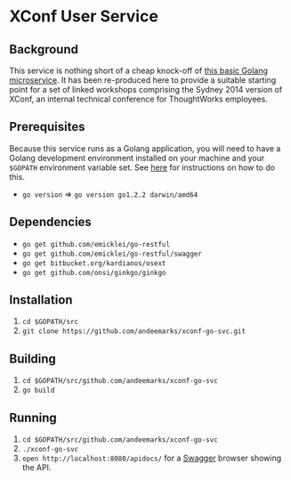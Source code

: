 XConf User Service
==================

Background
----------

This service is nothing short of a cheap knock-off of [this basic Golang microservice](http://geeklit.blogspot.com.au/2013/08/gorest-golang-web-services-simple.html).  It has been re-produced here to provide a suitable starting point for a set of linked workshops comprising the Sydney 2014 version of XConf, an internal technical conference for ThoughtWorks employees.

Prerequisites
-------------

Because this service runs as a Golang application, you will need to have a Golang development environment installed on your machine and your `$GOPATH` environment variable set.  See [here](https://code.google.com/p/go-wiki/wiki/GOPATH) for instructions on how to do this.

* `go version` => `go version go1.2.2 darwin/amd64`

Dependencies
------------

* `go get github.com/emicklei/go-restful`
* `go get github.com/emicklei/go-restful/swagger`
* `go get bitbucket.org/kardianos/osext`
* `go get github.com/onsi/ginkgo/ginkgo`

Installation
------------

1. `cd $GOPATH/src`
1. `git clone https://github.com/andeemarks/xconf-go-svc.git` 

Building
--------

1. `cd $GOPATH/src/github.com/andeemarks/xconf-go-svc`
1. `go build`

Running
-------

1. `cd $GOPATH/src/github.com/andeemarks/xconf-go-svc`
1. `./xconf-go-svc`
1. `open http://localhost:8080/apidocs/` for a [Swagger](https://helloreverb.com/developers/swagger) browser showing the API.